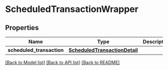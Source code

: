 # ScheduledTransactionWrapper

## Properties
Name | Type | Description | Notes
------------ | ------------- | ------------- | -------------
**scheduled_transaction** | [**ScheduledTransactionDetail**](ScheduledTransactionDetail.md) |  | 

[[Back to Model list]](../README.md#documentation-for-models) [[Back to API list]](../README.md#documentation-for-api-endpoints) [[Back to README]](../README.md)


